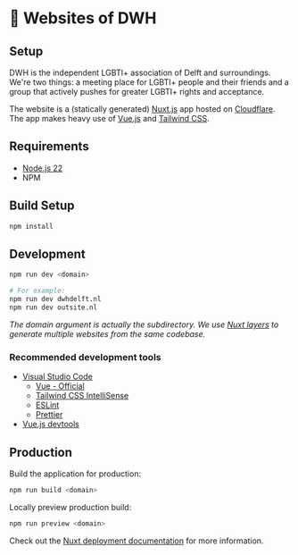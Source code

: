 # 🌈 Websites of DWH

## Setup

DWH is the independent LGBTI+ association of Delft and surroundings.
We're two things: a meeting place for LGBTI+ people and their friends and a group that actively
pushes for greater LGBTI+ rights and acceptance.

The website is a (statically generated) [Nuxt.js](https://nuxtjs.org) app hosted on [Cloudflare](https://cloudflare.com).
The app makes heavy use of [Vue.js](https://vuejs.org/) and [Tailwind CSS](https://tailwindcss.com/).


## Requirements

* [Node.js 22](https://nodejs.org/en)
* NPM

## Build Setup

```bash
npm install
```

## Development

```bash
npm run dev <domain>

# For example:
npm run dev dwhdelft.nl
npm run dev outsite.nl
```

_The domain argument is actually the subdirectory. We use [Nuxt layers](https://nuxt.com/docs/getting-started/layers) to generate multiple websites from the same codebase._

### Recommended development tools

* [Visual Studio Code](https://code.visualstudio.com)
  * [Vue - Official](https://marketplace.visualstudio.com/items?itemName=Vue.volar)
  * [Tailwind CSS IntelliSense](https://marketplace.visualstudio.com/items?itemName=bradlc.vscode-tailwindcss)
  * [ESLint](https://marketplace.visualstudio.com/items?itemName=dbaeumer.vscode-eslint)
  * [Prettier](https://marketplace.visualstudio.com/items?itemName=esbenp.prettier-vscode)
* [Vue.js devtools](https://chrome.google.com/webstore/detail/vuejs-devtools/nhdogjmejiglipccpnnnanhbledajbpd)

## Production

Build the application for production:

```bash
npm run build <domain>
```

Locally preview production build:

```bash
npm run preview <domain>
```

Check out the [Nuxt deployment documentation](https://nuxt.com/docs/getting-started/deployment) for more information.
